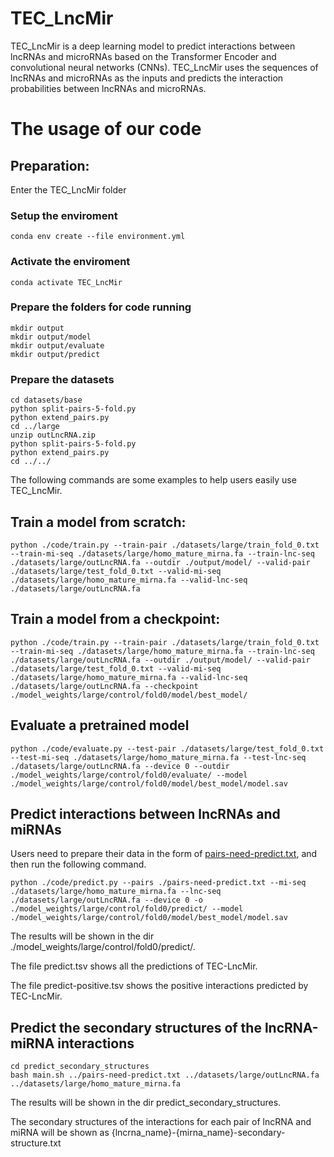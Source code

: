 # TEC_LncMir
TEC_LncMir is a deep learning model to predict interactions between lncRNAs and microRNAs based on the Transformer Encoder and convolutional neural networks (CNNs). TEC_LncMir uses the sequences of lncRNAs and microRNAs as the inputs and predicts the interaction probabilities between lncRNAs and microRNAs.
# The usage of our code
## Preparation: 
Enter the TEC_LncMir folder
### Setup the enviroment

```
conda env create --file environment.yml
```

### Activate the enviroment

```
conda activate TEC_LncMir
```

### Prepare the folders for code running

```
mkdir output
mkdir output/model
mkdir output/evaluate
mkdir output/predict
```

### Prepare the datasets

```
cd datasets/base
python split-pairs-5-fold.py
python extend_pairs.py
cd ../large
unzip outLncRNA.zip
python split-pairs-5-fold.py
python extend_pairs.py
cd ../../
```

The following commands are some examples to help users easily use TEC_LncMir.

## Train a model from scratch:

```
python ./code/train.py --train-pair ./datasets/large/train_fold_0.txt --train-mi-seq ./datasets/large/homo_mature_mirna.fa --train-lnc-seq ./datasets/large/outLncRNA.fa --outdir ./output/model/ --valid-pair ./datasets/large/test_fold_0.txt --valid-mi-seq ./datasets/large/homo_mature_mirna.fa --valid-lnc-seq ./datasets/large/outLncRNA.fa
```

## Train a model from a checkpoint:

```
python ./code/train.py --train-pair ./datasets/large/train_fold_0.txt --train-mi-seq ./datasets/large/homo_mature_mirna.fa --train-lnc-seq ./datasets/large/outLncRNA.fa --outdir ./output/model/ --valid-pair ./datasets/large/test_fold_0.txt --valid-mi-seq ./datasets/large/homo_mature_mirna.fa --valid-lnc-seq ./datasets/large/outLncRNA.fa --checkpoint ./model_weights/large/control/fold0/model/best_model/
```

## Evaluate a pretrained model

```
python ./code/evaluate.py --test-pair ./datasets/large/test_fold_0.txt --test-mi-seq ./datasets/large/homo_mature_mirna.fa --test-lnc-seq ./datasets/large/outLncRNA.fa --device 0 --outdir ./model_weights/large/control/fold0/evaluate/ --model ./model_weights/large/control/fold0/model/best_model/model.sav
```

## Predict interactions between lncRNAs and miRNAs

Users need to prepare their data in the form of [pairs-need-predict.txt](pairs-need-predict.txt), and then run the following command.

```
python ./code/predict.py --pairs ./pairs-need-predict.txt --mi-seq ./datasets/large/homo_mature_mirna.fa --lnc-seq ./datasets/large/outLncRNA.fa --device 0 -o ./model_weights/large/control/fold0/predict/ --model ./model_weights/large/control/fold0/model/best_model/model.sav
```

The results will be shown in the dir ./model_weights/large/control/fold0/predict/.

The file predict.tsv shows all the predictions of TEC-LncMir.

The file predict-positive.tsv shows the positive interactions predicted by TEC-LncMir.

## Predict the secondary structures of the lncRNA-miRNA interactions

```
cd predict_secondary_structures
bash main.sh ../pairs-need-predict.txt ../datasets/large/outLncRNA.fa ../datasets/large/homo_mature_mirna.fa
```

The results will be shown in the dir predict_secondary_structures.

The secondary structures of the interactions for each pair of lncRNA and miRNA will be shown as {lncrna_name}-{mirna_name}-secondary-structure.txt